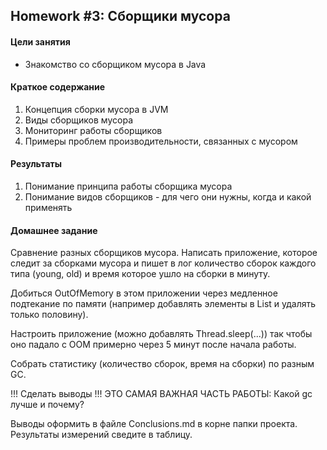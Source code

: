 ## Homework #3: Сборщики мусора

#### Цели занятия
- Знакомство со сборщиком мусора в Java

#### Краткое содержание
1. Концепция сборки мусора в JVM
1. Виды сборщиков мусора
1. Мониторинг работы сборщиков
1. Примеры проблем производительности, связанных с мусором

#### Результаты
1. Понимание принципа работы сборщика мусора
1. Понимание видов сборщиков - для чего они нужны, когда и какой применять

#### Домашнее задание
Сравнение разных сборщиков мусора.
Написать приложение, которое следит за сборками мусора и пишет в лог количество сборок каждого типа
(young, old) и время которое ушло на сборки в минуту.

Добиться OutOfMemory в этом приложении через медленное подтекание по памяти
(например добавлять элементы в List и удалять только половину).

Настроить приложение (можно добавлять Thread.sleep(...)) так чтобы оно падало
с OOM примерно через 5 минут после начала работы.

Собрать статистику (количество сборок, время на сборки) по разным GC.

!!! Сделать выводы !!!
ЭТО САМАЯ ВАЖНАЯ ЧАСТЬ РАБОТЫ:
Какой gc лучше и почему?

Выводы оформить в файле Сonclusions.md в корне папки проекта.
Результаты измерений сведите в таблицу.
